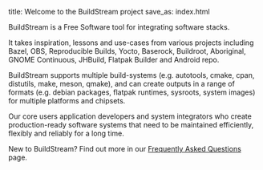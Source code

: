 title: Welcome to the BuildStream project
save_as: index.html

BuildStream is a Free Software tool  for integrating software stacks.

It takes inspiration, lessons and use-cases from various projects including
Bazel, OBS, Reproducible Builds, Yocto, Baserock, Buildroot, Aboriginal, GNOME
Continuous, JHBuild, Flatpak Builder and Android repo.

BuildStream supports multiple build-systems (e.g. autotools, cmake, cpan, distutils,
make, meson, qmake), and can create outputs in a range of formats (e.g. debian
packages, flatpak runtimes, sysroots, system images) for multiple platforms and
chipsets.

Our core users application developers and system integrators who create 
production-ready software systems that need to be maintained efficiently, flexibly
and  reliably for a long time.

New to BuildStream? Find out more in our 
[Frequently Asked Questions](https://buildstream.build/faq.html) page.
